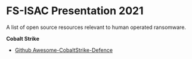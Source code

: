# FS-ISAC Presentation 2021
A list of open source resources relevant to human operated ransomware.

**Cobalt Strike**
 - [Github Awesome-CobaltStrike-Defence](https://github.com/MichaelKoczwara/Awesome-CobaltStrike-Defence)
